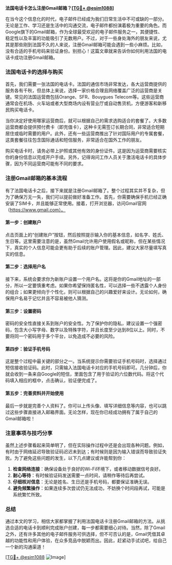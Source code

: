 **法国电话卡怎么注册Gmail邮箱？[[TG💪+ @esim1088](https://t.me/s/esim1088)]**

在当今这个信息化的时代，电子邮件已经成为我们日常生活中不可或缺的一部分。无论是工作、学习还是生活中的沟通交流，电子邮件都扮演着极为重要的角色。而Google旗下的Gmail邮箱，作为全球最受欢迎的电子邮件服务之一，其便捷性、稳定性以及丰富的功能吸引了无数用户。不过，对于一些身处海外的朋友来说，尤其是那些刚到法国不久的人来说，注册Gmail邮箱可能会遇到一些小麻烦。比如，没有合适的手机号码来验证身份。别担心！这篇文章就来告诉你如何利用法国的电话卡成功注册Gmail邮箱。

### 法国电话卡的选择与购买

首先，我们需要一张法国的电话卡。法国的通信市场非常发达，各大运营商提供的服务各有千秋，但总体上来说，选择一家价格合理且网络覆盖广泛的运营商是关键。常见的法国运营商包括Orange、SFR、Bouygues Telecom等。这些运营商通常会在机场、火车站或者大型商场内设有营业厅或自动售货机，方便游客和新移民购买电话卡。

当你决定好使用哪家运营商后，就可以根据自己的需求选购适合的套餐了。大多数运营商都会提供预付费卡（即充值卡），这种卡无需签订长期合同，非常适合短期居住或临时需要的用户。此外，还有一些运营商推出了针对国际用户的专属套餐，这类套餐往往包含国际通话和短信服务，非常适合在国外工作的朋友。

购买电话卡时，请务必带上护照或其他有效的身份证件。这是因为运营商需要核实你的身份信息以完成开户手续。另外，记得询问工作人员关于激活电话卡的具体步骤，因为不同运营商可能有不同的要求。

### 注册Gmail邮箱的基本流程

有了法国电话卡之后，接下来就是注册Gmail邮箱了。整个过程其实并不复杂，但为了确保万无一失，我们可以提前做好准备工作。首先，你需要确保手机已经正确安装了SIM卡，并且能够正常使用。接着，打开浏览器，访问Gmail官网（https://www.gmail.com）。

#### 第一步：创建账户

点击页面上的“创建账户”按钮，然后按照提示输入你的基本信息，如名字、姓氏、生日等。这里需要注意的是，虽然Gmail允许用户使用假名或昵称，但在某些情况下，真实的个人信息可能会更有助于后续的账户管理。因此，建议大家尽量填写真实的信息。

#### 第二步：选择用户名

接下来，系统会要求你为新账户设置一个用户名。这将是你的Gmail地址的一部分，所以一定要慎重考虑。如果你希望保持匿名性，可以选择一些不透露个人身份的组合；如果更倾向于个性化，则可以根据自己的兴趣爱好来设计。无论如何，确保用户名易于记忆并且不容易被他人猜测。

#### 第三步：设置密码

密码的安全性直接关系到账户的安全性。为了保护你的隐私，建议设置一个强密码，包含大小写字母、数字以及特殊字符，并且长度至少达到8位以上。同时，不要将同一个密码用于多个平台，以免造成不必要的风险。

#### 第四步：验证手机号码

这是整个过程中最关键的部分之一。当系统提示你需要验证手机号码时，选择通过短信接收验证码。此时，只需输入法国电话卡对应的手机号码即可。几分钟后，你就会收到一条来自Google的短信，里面包含了用于验证的六位数代码。将这个代码填入相应的框中，点击确认，验证便完成了。

#### 第五步：完善资料并开始使用

最后一步就是完善个人资料了。你可以上传头像、填写详细信息等内容，也可以跳过这些步骤直接进入邮箱界面。无论怎样，现在你已经成功拥有了属于自己的Gmail邮箱啦！

### 注意事项与技巧分享

虽然上述步骤看起来简单明了，但在实际操作过程中还是会出现各种问题。例如，有时由于网络延迟导致验证码迟迟未到达；有时候则是因为输入错误而导致验证失败。为了避免这些问题的发生，以下几点建议或许能帮到你：

1. **检查网络连接**：确保设备处于良好的Wi-Fi环境下，或者移动数据信号良好。
2. **耐心等待**：有时候验证码发送需要一点时间，请稍作等待后再尝试。
3. **仔细核对信息**：无论是姓名、生日还是手机号码，都要保证准确无误。
4. **避免频繁操作**：如果连续多次尝试仍无法成功，不妨换个时间段再试，可能是系统繁忙所致。

### 总结

通过本文的学习，相信大家都掌握了利用法国电话卡注册Gmail邮箱的方法。从挑选合适的电话卡到顺利完成账户创建，每一步都需要细心对待。当然，除了Gmail之外，还有许多其他的电子邮件服务可供选择，但不可否认的是，Gmail凭借其卓越的功能性和用户体验，在众多竞品中脱颖而出。因此，赶紧动手试试吧，给自己一个新的沟通渠道！

[[TG💪+ @esim1088](https://t.me/s/esim1088) ![Image](https://i.postimg.cc/4NQfJmqS/Snipaste-2025-05-13-00-14-12.png)]